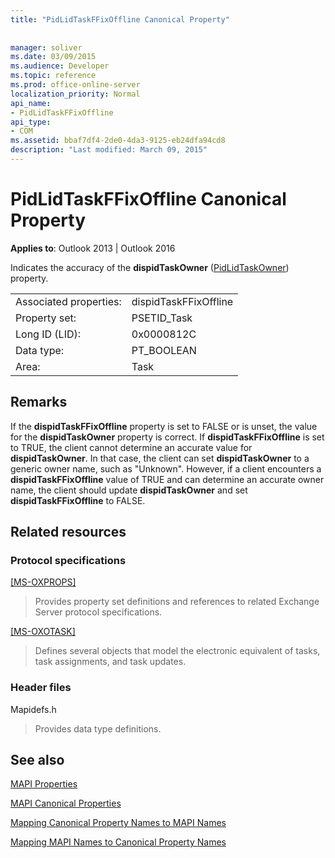```yaml
---
title: "PidLidTaskFFixOffline Canonical Property"
 
 
manager: soliver
ms.date: 03/09/2015
ms.audience: Developer
ms.topic: reference
ms.prod: office-online-server
localization_priority: Normal
api_name:
- PidLidTaskFFixOffline
api_type:
- COM
ms.assetid: bbaf7df4-2de0-4da3-9125-eb24dfa94cd8
description: "Last modified: March 09, 2015"
---
```


# PidLidTaskFFixOffline Canonical Property

  
  
**Applies to**: Outlook 2013 | Outlook 2016 
  
Indicates the accuracy of the **dispidTaskOwner** ([PidLidTaskOwner](pidlidtaskowner-canonical-property.md)) property.
  
|||
|:-----|:-----|
|Associated properties:  <br/> |dispidTaskFFixOffline  <br/> |
|Property set:  <br/> |PSETID_Task  <br/> |
|Long ID (LID):  <br/> |0x0000812C  <br/> |
|Data type:  <br/> |PT_BOOLEAN  <br/> |
|Area:  <br/> |Task  <br/> |
   
## Remarks

If the **dispidTaskFFixOffline** property is set to FALSE or is unset, the value for the **dispidTaskOwner** property is correct. If **dispidTaskFFixOffline** is set to TRUE, the client cannot determine an accurate value for **dispidTaskOwner**. In that case, the client can set **dispidTaskOwner** to a generic owner name, such as "Unknown". However, if a client encounters a **dispidTaskFFixOffline** value of TRUE and can determine an accurate owner name, the client should update **dispidTaskOwner** and set **dispidTaskFFixOffline** to FALSE. 
  
## Related resources

### Protocol specifications

[[MS-OXPROPS]](http://msdn.microsoft.com/library/f6ab1613-aefe-447d-a49c-18217230b148%28Office.15%29.aspx)
  
> Provides property set definitions and references to related Exchange Server protocol specifications.
    
[[MS-OXOTASK]](http://msdn.microsoft.com/library/55600ec0-6195-4730-8436-59c7931ef27e%28Office.15%29.aspx)
  
> Defines several objects that model the electronic equivalent of tasks, task assignments, and task updates. 
    
### Header files

Mapidefs.h
  
> Provides data type definitions.
    
## See also



[MAPI Properties](mapi-properties.md)
  
[MAPI Canonical Properties](mapi-canonical-properties.md)
  
[Mapping Canonical Property Names to MAPI Names](mapping-canonical-property-names-to-mapi-names.md)
  
[Mapping MAPI Names to Canonical Property Names](mapping-mapi-names-to-canonical-property-names.md)

